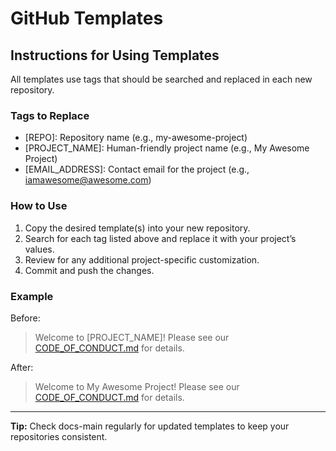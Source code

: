 # GitHub Templates

## Instructions for Using Templates

All templates use tags that should be searched and replaced in each new repository.

### Tags to Replace

- [REPO]: Repository name (e.g., my-awesome-project)
- [PROJECT_NAME]: Human-friendly project name (e.g., My Awesome Project)
- [EMAIL_ADDRESS]: Contact email for the project (e.g., iamawesome@awesome.com)

### How to Use

1. Copy the desired template(s) into your new repository.
2. Search for each tag listed above and replace it with your project’s values.
3. Review for any additional project-specific customization.
4. Commit and push the changes.

### Example

Before:
> Welcome to [PROJECT_NAME]! Please see our [CODE_OF_CONDUCT.md](CODE_OF_CONDUCT.md) for details.

After:
> Welcome to My Awesome Project! Please see our [CODE_OF_CONDUCT.md](CODE_OF_CONDUCT.md) for details.

---

**Tip:** Check docs-main regularly for updated templates to keep your repositories consistent.